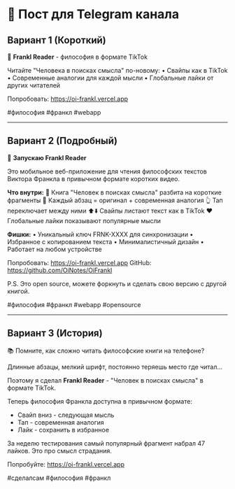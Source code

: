 # 📱 Пост для Telegram канала

## Вариант 1 (Короткий)

🚀 **Frankl Reader** - философия в формате TikTok

Читайте "Человека в поисках смысла" по-новому:
• Свайпы как в TikTok
• Современные аналогии для каждой мысли
• Глобальные лайки от других читателей

Попробовать: https://oi-frankl.vercel.app

#философия #франкл #webapp

---

## Вариант 2 (Подробный)

🎯 **Запускаю Frankl Reader**

Это мобильное веб-приложение для чтения философских текстов Виктора Франкла в привычном формате коротких видео.

**Что внутри:**
📖 Книга "Человек в поисках смысла" разбита на короткие фрагменты
🔄 Каждый абзац = оригинал + современная аналогия
👆 Тап переключает между ними
⬆️⬇️ Свайпы листают текст как в TikTok
❤️ Глобальные лайки показывают популярные мысли

**Фишки:**
• Уникальный ключ FRNK-XXXX для синхронизации
• Избранное с копированием текста
• Минималистичный дизайн
• Работает на любом устройстве

Попробовать: https://oi-frankl.vercel.app
GitHub: https://github.com/OiNotes/OiFrankl

P.S. Это open source, можете форкнуть и сделать свою версию с другой книгой.

#философия #франкл #webapp #opensource

---

## Вариант 3 (История)

📚 Помните, как сложно читать философские книги на телефоне?

Длинные абзацы, мелкий шрифт, постоянно теряешь место где читал...

Поэтому я сделал **Frankl Reader** - "Человек в поисках смысла" в формате TikTok.

Теперь философия Франкла доступна в привычном формате:
- Свайп вниз - следующая мысль
- Тап - современная аналогия
- Лайк - сохранить в избранное

За неделю тестирования самый популярный фрагмент набрал 47 лайков. Это про смысл страдания.

Попробуйте: https://oi-frankl.vercel.app

#сделалсам #философия #франкл